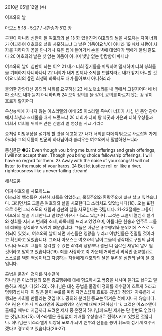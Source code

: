 2010년 05월 12일 (수)

여호와의 날



아모스 5:18 - 5:27 / 새찬송가 512 장


구원이 아니라 심판이 될 여호와의 날
18 화 있을진저 여호와의 날을 사모하는 자여 너희가 어찌하여 여호와의 날을 사모하느냐 그 날은 어둠이요 빛이 아니라 19 마치 사람이 사자를 피하다가 곰을 만나거나 혹은 집에 들어가서 손을 벽에 대었다가 뱀에게 물림 같도다 20 여호와의 날은 빛 없는 어둠이 아니며 빛남 없는 캄캄함이 아니냐 

여호와의 날이 심판이 되는 이유 
21 내가 너희 절기들을 미워하여 멸시하며 너희 성회들을 기뻐하지 아니하나니 22 너희가 내게 번제나 소제를 드릴지라도 내가 받지 아니할 것이요 너희의 살진 희생의 화목제도 내가 돌아보지 아니하리라 

불의한 찬양대신 공의의 사회를 요구하심 
23 네 노랫소리를 내 앞에서 그칠지어다 네 비파 소리도 내가 듣지 아니하리라 24 오직 정의를 물 같이, 공의를 마르지 않는 강 같이 흐르게 할지어다 

우상숭배에 지나지 않는 이스라엘의 예배 
25 이스라엘 족속아 너희가 사십 년 동안 광야에서 희생과 소제물을 내게 드렸느냐 26 너희가 너희 왕 식굿과 기윤과 너희 우상들과 너희가 너희를 위하여 만든 신들의 별 형상을 지고 가리라 

종처럼 이방우상을 섬기게 할 것을 예고함
27 내가 너희를 다메섹 밖으로 사로잡혀 가게 하리라 그의 이름이 만군의 하나님이라 불리우는 여호와께서 말씀하셨느니라 


중심문단 ●22 Even though you bring me burnt offerings and grain offerings, I will not accept them. Though you bring choice fellowship offerings, I will have no regard for them. 23 Away with the noise of your songs! I will not listen to the music of your harps. 24 But let justice roll on like a river, righteousness like a never-failing stream!

해석도움





어찌 여호와를 사모하느뇨  
이스라엘 백성들은 가난한 자들을 억압하고, 물질주의와 환락주의에 빠져 살고 있었습니다. 그러면서도 그들은 여호와의 날을 사모한다고 소리치고 있었습니다(18). 오늘 표현으로 하면 그리스도의 재림과 심판의 날을 사모한다는 것입니다. 21-23절에는 그들이 여호와의 날을 기대한다고 말했던 이유가 나오고 있습니다. 그것은 그들이 열심히 절기와 성회를 지키고 번제와 소제, 화목제를 드리고 있었으며, 아름다운 찬송과 연주로 그들의 예배를 장식하고 있었기 때문입니다. 그들은 이같은 종교행위와 분위기에 스스로 도취되어 있었고, 여호와의 날이 되면 자신들은 영광을 누리고 이방인들은 진멸될 것이라고 확신하고 있었습니다. 그러나 아모스는 여호와의 날이 그들의 생각대로 구원의 날이 아니라 도리어 그들이 생각할 수 있는 최악의 상황보다 훨씬 더 심각한 재앙의 날이 될 것이라고 말하고 있습니다(19). 죄를 사랑하고 죄 가운데 거하면서 외적인 종교행위로 스스로를 택한 백성이라고 자랑하는 자들에게 여호와의 날은 두려운 심판의 날이 될 것입니다.     

공법을 물같이 정의를 하수같이  
하나님은 이스라엘의 모든 종교행위에 대해 혐오하시고 염증을 내시며 듣기도 싫다고 말씀하고 계십니다(21-23). 하나님은 대신 공법을 물같이 정의를 하수같이 흐르게 하라고 명령하십니다. 이 말은 물이 수로를 따라 자연스럽게 흐르듯 공법과 정의가 자유롭게 시행되는 사회를 만들라는 것입니다. 공의와 분리된 종교는 역겨운 것에 지나지 않습니다. 하나님은 이어서 이스라엘의 종교행위의 실상에 대해 지적하십니다. 그것은 이스라엘이 출애굽 때부터 지금까지 드려온 제사 중 온전히 하나님께 드린 제사는 단 한번도 없었다는 것입니다(25). 이스라엘은 끊임없이 예배를 우상숭배로 전락시키고 있었던 것입니다. 하나님은 이스라엘이 이방의 포로가 되어 원수의 신들을 등이 휘도록 섬기게 해주시겠다고 경고하고 있습니다(26-27).